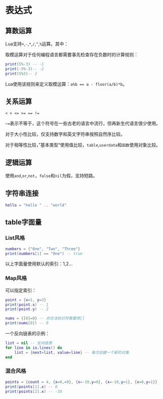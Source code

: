 # 表达式

## 算数运算

Lua支持`+`,`-`,`*`,`/`,`^`,`%`运算。其中：

取模运算对于任何编程语言都需要事先检查存在负数时的计算规则：

```lua
print(5%-3) -- -1
print(-5%-3)-- -2
print(5%3)-- 2
```

Lua使用该规则来定义取模运算：`a%b == a - floor(a/b)*b`。
## 关系运算

```
< > <= >= == !=
```

`~=`表示不等于，这个符号在一些古老的语言中流行，但再新生代语言很少使用。

对于大小性比较，仅支持数字和英文字符串按照自然序比较。

对于相等性比较，”基本类型“使用值比较，`table`,`userdata`和`函数`使用对象比较。

## 逻辑运算

使用`and`,`or`,`not`，`false`和`nil`为假，支持短路。

## 字符串连接

```lua
hello = "hello " .. "world"
```

## table字面量

### List风格

```lua
numbers = {"One", "Two", "Three"}
print(numbers[1] == "One") -- true
```

以上字面量使用默认的索引：1,2...

### Map风格

可以指定索引：

```lua
point = {x=1, y=2}
print(point.x) -- 1
print(point.y) -- 2

nums = {[0]=0} -- 非合法标识符需要用[]
print(nums[0]) -- 0
```

一个反向链表的示例：

```lua
list = nil -- 反向链表
for line in io.lines() do
	list = {next=list, value=line} -- 每次创建一个新的对象
end
```

### 混合风格

```lua
points = {count = 4, {x=0,=0}, {x=-10,y=0}, {x=-10,y=1}, {x=0,y=1}}
print(points[1].x) -- 0
print(points[2].x) -- -10
```

